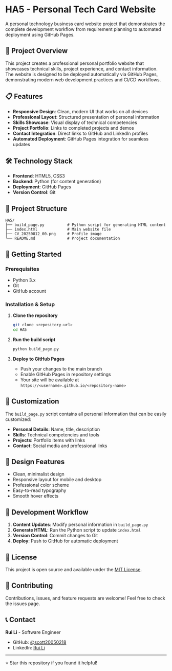 # HA5 - Personal Tech Card Website

A personal technology business card website project that demonstrates the complete development workflow from requirement planning to automated deployment using GitHub Pages.

## 🚀 Project Overview

This project creates a professional personal portfolio website that showcases technical skills, project experience, and contact information. The website is designed to be deployed automatically via GitHub Pages, demonstrating modern web development practices and CI/CD workflows.

## 📋 Features

- **Responsive Design**: Clean, modern UI that works on all devices
- **Professional Layout**: Structured presentation of personal information
- **Skills Showcase**: Visual display of technical competencies
- **Project Portfolio**: Links to completed projects and demos
- **Contact Integration**: Direct links to GitHub and LinkedIn profiles
- **Automated Deployment**: GitHub Pages integration for seamless updates

## 🛠️ Technology Stack

- **Frontend**: HTML5, CSS3
- **Backend**: Python (for content generation)
- **Deployment**: GitHub Pages
- **Version Control**: Git

## 📁 Project Structure

```
HA5/
├── build_page.py          # Python script for generating HTML content
├── index.html             # Main website file
├── CV_20250812_00.png     # Profile image
└── README.md              # Project documentation
```

## 🚀 Getting Started

### Prerequisites

- Python 3.x
- Git
- GitHub account

### Installation & Setup

1. **Clone the repository**

   ```bash
   git clone <repository-url>
   cd HA5
   ```

2. **Run the build script**

   ```bash
   python build_page.py
   ```

3. **Deploy to GitHub Pages**
   - Push your changes to the main branch
   - Enable GitHub Pages in repository settings
   - Your site will be available at `https://<username>.github.io/<repository-name>`

## 📝 Customization

The `build_page.py` script contains all personal information that can be easily customized:

- **Personal Details**: Name, title, description
- **Skills**: Technical competencies and tools
- **Projects**: Portfolio items with links
- **Contact**: Social media and professional links

## 🎨 Design Features

- Clean, minimalist design
- Responsive layout for mobile and desktop
- Professional color scheme
- Easy-to-read typography
- Smooth hover effects

## 🔄 Development Workflow

1. **Content Updates**: Modify personal information in `build_page.py`
2. **Generate HTML**: Run the Python script to update `index.html`
3. **Version Control**: Commit changes to Git
4. **Deploy**: Push to GitHub for automatic deployment

## 📄 License

This project is open source and available under the [MIT License](LICENSE).

## 🤝 Contributing

Contributions, issues, and feature requests are welcome! Feel free to check the issues page.

## 📞 Contact

**Rui Li** - Software Engineer

- GitHub: [@scott20050218](https://github.com/scott20050218)
- LinkedIn: [Rui Li](https://linkedin.com/in/rui-li-2bb2bb2a8)

---

⭐ Star this repository if you found it helpful!
